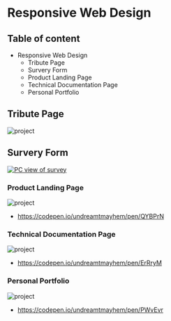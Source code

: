 # Responsive Web Design

## Table of content
- Responsive Web Design
    - Tribute Page
    - Survery Form
    - Product Landing Page
    - Technical Documentation Page
    - Personal Portfolio
## Tribute Page

![project](https://res.cloudinary.com/dpj88/image/upload/v1591612960/fcc/responsive/tributepage_cfeojq.png)

## Survery Form


<a href="https://codepen.io/danielphilipjohnson/full/oNxabPN">![PC view of survey](https://github.com/danielphilipjohnson/HTML-and-CSS-portfolio/blob/master/portfolio-images/suvey-pc-portfolio.png)
</a>

### Product Landing Page
![project](https://res.cloudinary.com/dpj88/image/upload/v1591612951/fcc/responsive/productlandingpage_iboz6i.png)

- https://codepen.io/undreamtmayhem/pen/QYBPrN


### Technical Documentation Page
![project](https://res.cloudinary.com/dpj88/image/upload/v1591612951/fcc/responsive/techincaldocument_hpi24d.png)

- https://codepen.io/undreamtmayhem/pen/ErRryM

### Personal Portfolio
![project](https://res.cloudinary.com/dpj88/image/upload/v1591612950/fcc/responsive/portfolio_egecka.png)


- https://codepen.io/undreamtmayhem/pen/PWvEvr